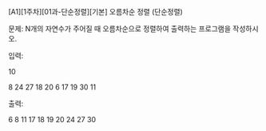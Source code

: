 [A1][1주차][01과-단순정렬][기본] 오름차순 정렬 (단순정렬)

문제: N개의 자연수가 주어질 때 오름차순으로 정렬하여 출력하는 프로그램을 작성하시오.

입력:

10

8 24 27 18 20 6 17 19 30 11

출력:

6 8 11 17 18 19 20 24 27 30
